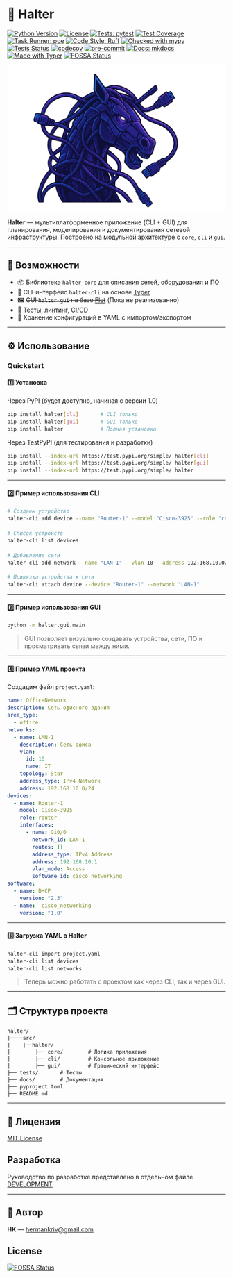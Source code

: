 # 🧠 Halter

[![Python Version](https://img.shields.io/badge/python-3.13+-blue.svg)](https://www.python.org/downloads/)
[![License](https://img.shields.io/github/license/herokrat/halter)](LICENSE.md)
[![Tests: pytest](https://img.shields.io/badge/tests-pytest-blue)](https://docs.pytest.org/)
[![Test Coverage](https://img.shields.io/badge/coverage-pytest--cov-brightgreen)](https://github.com/pytest-dev/pytest-cov)
[![Task Runner: poe](https://img.shields.io/badge/tasks-poethepoet-yellow)](https://github.com/nat-n/poethepoet)
[![Code Style: Ruff](https://img.shields.io/badge/code%20style-ruff-ff69b4.svg)](https://github.com/astral-sh/ruff)
[![Checked with mypy](https://www.mypy-lang.org/static/mypy_badge.svg)](http://mypy-lang.org/)
[![Tests Status](https://github.com/herokrat/halter/actions/workflows/tests.yml/badge.svg)](https://github.com/herokrat/halter/actions/workflows/tests.yml)
[![codecov](https://codecov.io/gh/herokrat/halter/graph/badge.svg?token=SOY22473CK)](https://codecov.io/gh/herokrat/halter)
[![pre-commit](https://img.shields.io/badge/pre--commit-enabled-brightgreen?logo=pre-commit&logoColor=white)](https://github.com/pre-commit/pre-commit)
[![Docs: mkdocs](https://img.shields.io/badge/docs-mkdocs-blue)](https://herokrat.github.io/halter/)
[![Made with Typer](https://img.shields.io/badge/-Made%20with%20Typer-important?logo=python&logoColor=white)](https://typer.tiangolo.com/)
[![FOSSA Status](https://app.fossa.com/api/projects/git%2Bgithub.com%2Fherokrat%2Fhalter.svg?type=shield)](https://app.fossa.com/projects/git%2Bgithub.com%2Fherokrat%2Fhalter?ref=badge_shield)

![Halter](/src/halter/assets/halter.png)

**Halter** — мультиплатформенное приложение (CLI + GUI) для планирования, моделирования и документирования сетевой инфраструктуры. Построено на модульной архитектуре с `core`, `cli` и `gui`.

---

## 🚀 Возможности

- 📦 Библиотека `halter-core` для описания сетей, оборудования и ПО
- 🔧 CLI-интерфейс `halter-cli` на основе [Typer](https://typer.tiangolo.com/)
- 🖼️ ~~GUI `halter-gui` на базе [Flet](https://flet.dev/)~~ (Пока не реализованно)
- 🧪 Тесты, линтинг, CI/CD
- 📁 Хранение конфигураций в YAML с импортом/экспортом

---

## ⚙️ Использование

### **Quickstart**

#### 1️⃣ Установка

Через PyPI (будет доступно, начиная с версии 1.0)

```bash
pip install halter[cli]       # CLI только
pip install halter[gui]       # GUI только
pip install halter            # Полная установка
```

Через TestPyPI (для тестирования и разработки)

```bash
pip install --index-url https://test.pypi.org/simple/ halter[cli]
pip install --index-url https://test.pypi.org/simple/ halter[gui]
pip install --index-url https://test.pypi.org/simple/ halter
```

---

#### 2️⃣ Пример использования CLI

```bash
# Создаем устройство
halter-cli add device --name "Router-1" --model "Cisco-3925" --role "core"

# Список устройств
halter-cli list devices

# Добавление сети
halter-cli add network --name "LAN-1" --vlan 10 --address 192.168.10.0/24

# Привязка устройства к сети
halter-cli attach device --device "Router-1" --network "LAN-1"
```

---

#### 3️⃣ Пример использования GUI

```bash
python -m halter.gui.main
```

> GUI позволяет визуально создавать устройства, сети, ПО и просматривать связи между ними.

---

#### 4️⃣ Пример YAML проекта

Создадим файл `project.yaml`:

```yaml
name: OfficeNetwork
description: Сеть офисного здания
area_type:
  - office
networks:
  - name: LAN-1
    description: Сеть офиса
    vlan:
      id: 10
      name: IT
    topology: Star
    address_type: IPv4 Network
    address: 192.168.10.0/24
devices:
  - name: Router-1
    model: Cisco-3925
    role: router
    interfaces:
      - name: Gi0/0
        network_id: LAN-1
        routes: []
        address_type: IPv4 Address
        address: 192.168.10.1
        vlan_mode: Access
        software_id: cisco_networking
software:
  - name: DHCP
    version: "2.3"
  - name:  cisco_networking
    version: "1.0"
```

---

#### 5️⃣ Загрузка YAML в Halter

```bash
halter-cli import project.yaml
halter-cli list devices
halter-cli list networks
```

> Теперь можно работать с проектом как через CLI, так и через GUI.

---

## 🗂️ Структура проекта

```text
halter/
|────src/
|    |──halter/
|        ├── core/        # Логика приложения
|        ├── cli/         # Консольное приложение
|        ├── gui/         # Графический интерфейс
├── tests/       # Тесты
├── docs/        # Документация
├── pyproject.toml
├── README.md
```

---

## 📝 Лицензия

[MIT License](LICENSE.md)

## Разработка

Руководство по разработке представлено в отдельном файле [DEVELOPMENT](docs/DEVELOPMENT.md)

---

## 👤 Автор

**HK** — [hermankriv@gmail.com](mailto:hermankriv@gmail.com)


## License
[![FOSSA Status](https://app.fossa.com/api/projects/git%2Bgithub.com%2Fherokrat%2Fhalter.svg?type=large)](https://app.fossa.com/projects/git%2Bgithub.com%2Fherokrat%2Fhalter?ref=badge_large)